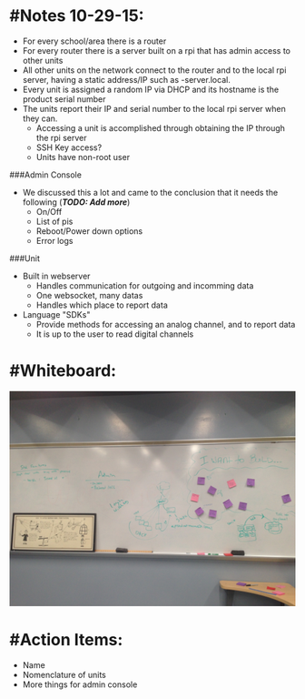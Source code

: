 #Notes 10-29-15:
============

- For every school/area there is a router
- For every router there is a server built on a rpi that has admin access to other units
- All other units on the network connect to the router and to the local rpi server, having a static address/IP such as <product-name>-server.local.
- Every unit is assigned a random IP via DHCP and its hostname is the product serial number
- The units report their IP and serial number to the local rpi server when they can.
  - Accessing a unit is accomplished through obtaining the IP through the rpi server
  - SSH Key access?
  - Units have non-root user

###Admin Console
- We discussed this a lot and came to the conclusion that it needs the following (***TODO: Add more***)
  - On/Off
  - List of pis
  - Reboot/Power down options
  - Error logs

###Unit
- Built in webserver
  - Handles communication for outgoing and incomming data
  - One websocket, many datas
  - Handles which place to report data
- Language "SDKs"
  - Provide methods for accessing an analog channel, and to report data
  - It is up to the user to read digital channels
  
#Whiteboard:
============
![Image](Whiteboard-10-30-15.JPG)

#Action Items:
============

 - Name
 - Nomenclature of units
 - More things for admin console
